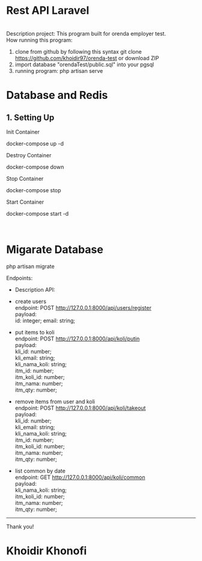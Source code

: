 <h1 >Rest API Laravel</h1>
<br /> Description project:
This program built for orenda employer test.<br />
How running this program:<br />

1.  clone from github by following this syntax
    git clone https://github.com/khoidir97/orenda-test or download ZIP
2.  import database "orendaTest/public.sql" into your pgsql 
3.  running program: php artisan serve

# Database and Redis 
 
## 1. Setting Up 
 
Init Container 
 
docker-compose up -d 
 
 
Destroy Container 
 
docker-compose down 
 
 
Stop Container 
 
docker-compose stop 
 
 
Start Container 
 
docker-compose start -d 
 
 
<br/>

# Migarate Database
php artisan migrate

Endpoints:
- Description API:
* create users
  <br />endpoint: POST http://127.0.0.1:8000/api/users/register
  <br />payload:<br />
  id: integer;
  email: string;

* put items to koli
  <br />endpoint: POST http://127.0.0.1:8000/api/koli/putin
  <br />payload:<br />
  kli_id: number;<br />
  kli_email: string;<br />
  kli_nama_koli: string;<br />
  itm_id: number;<br />
  itm_koli_id: number;<br />
  itm_nama: number;<br />
  itm_qty: number;<br />

* remove items from user and koli
  <br />endpoint: POST http://127.0.0.1:8000/api/koli/takeout
  <br />payload:<br />
  kli_id: number;<br />
  kli_email: string;<br />
  kli_nama_koli: string;<br />
  itm_id: number;<br />
  itm_koli_id: number;<br />
  itm_nama: number;<br />
  itm_qty: number;<br />

* list common by date
  <br />endpoint: GET http://127.0.0.1:8000/api/koli/common
  <br />payload:<br />
  kli_nama_koli: string;<br />
  itm_koli_id: number;<br />
  itm_nama: number;<br />
  itm_qty: number;<br />


---

Thank you!<br />
<h1>Khoidir Khonofi</h1>